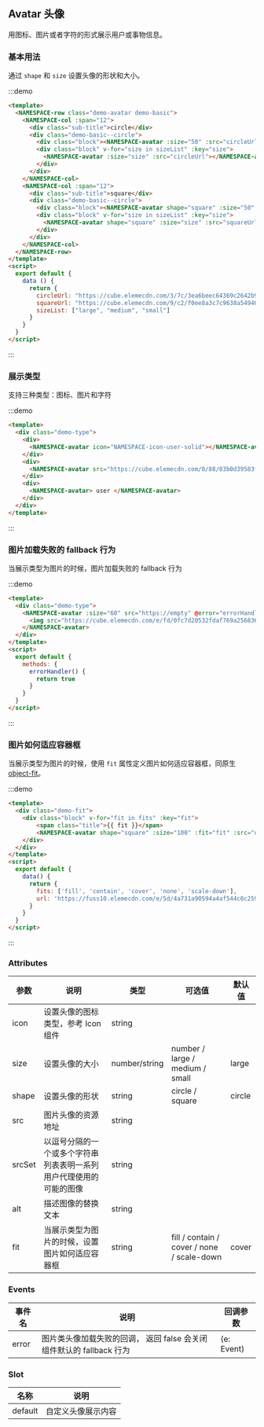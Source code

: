 ## Avatar 头像

用图标、图片或者字符的形式展示用户或事物信息。

### 基本用法

通过 `shape` 和 `size` 设置头像的形状和大小。

:::demo
```html
<template>
  <NAMESPACE-row class="demo-avatar demo-basic">
    <NAMESPACE-col :span="12">
      <div class="sub-title">circle</div>
      <div class="demo-basic--circle">
        <div class="block"><NAMESPACE-avatar :size="50" :src="circleUrl"></NAMESPACE-avatar></div>
        <div class="block" v-for="size in sizeList" :key="size">
          <NAMESPACE-avatar :size="size" :src="circleUrl"></NAMESPACE-avatar>
        </div>
      </div>
    </NAMESPACE-col>  
    <NAMESPACE-col :span="12">
      <div class="sub-title">square</div>
      <div class="demo-basic--circle">
        <div class="block"><NAMESPACE-avatar shape="square" :size="50" :src="squareUrl"></NAMESPACE-avatar></div>
        <div class="block" v-for="size in sizeList" :key="size">
          <NAMESPACE-avatar shape="square" :size="size" :src="squareUrl"></NAMESPACE-avatar>
        </div>
      </div>
    </NAMESPACE-col> 
  </NAMESPACE-row>
</template>
<script>
  export default {
    data () {
      return {
        circleUrl: "https://cube.elemecdn.com/3/7c/3ea6beec64369c2642b92c6726f1epng.png",
        squareUrl: "https://cube.elemecdn.com/9/c2/f0ee8a3c7c9638a54940382568c9dpng.png",
        sizeList: ["large", "medium", "small"]
      }
    }
  }
</script>

```
:::

### 展示类型

支持三种类型：图标、图片和字符

:::demo
```html
<template>
  <div class="demo-type">
    <div>
      <NAMESPACE-avatar icon="NAMESPACE-icon-user-solid"></NAMESPACE-avatar>
    </div>
    <div>
      <NAMESPACE-avatar src="https://cube.elemecdn.com/0/88/03b0d39583f48206768a7534e55bcpng.png"></NAMESPACE-avatar>
    </div>
    <div>
      <NAMESPACE-avatar> user </NAMESPACE-avatar>
    </div>
  </div>
</template>
```
:::

### 图片加载失败的 fallback 行为

当展示类型为图片的时候，图片加载失败的 fallback 行为

:::demo
```html
<template>
  <div class="demo-type">
    <NAMESPACE-avatar :size="60" src="https://empty" @error="errorHandler">
      <img src="https://cube.elemecdn.com/e/fd/0fc7d20532fdaf769a25683617711png.png"/>
    </NAMESPACE-avatar>
  </div>
</template>
<script>
  export default {
    methods: {
      errorHandler() {
        return true
      }
    }
  }
</script>

```
:::

### 图片如何适应容器框

当展示类型为图片的时候，使用 `fit` 属性定义图片如何适应容器框，同原生 [object-fit](https://developer.mozilla.org/en-US/docs/Web/CSS/object-fit)。

:::demo
```html
<template>
  <div class="demo-fit">
    <div class="block" v-for="fit in fits" :key="fit">
        <span class="title">{{ fit }}</span>
        <NAMESPACE-avatar shape="square" :size="100" :fit="fit" :src="url"></NAMESPACE-avatar>
    </div>
  </div>
</template>
<script>
  export default {
    data() {
      return {
        fits: ['fill', 'contain', 'cover', 'none', 'scale-down'],
        url: 'https://fuss10.elemecdn.com/e/5d/4a731a90594a4af544c0c25941171jpeg.jpeg'
      }
    }
  }
</script>

```
:::

### Attributes

| 参数              | 说明                             | 类型            | 可选值 | 默认值 |
| ----------------- | -------------------------------- | --------------- | ------ | ------ |
| icon              | 设置头像的图标类型，参考 Icon 组件   | string          |        |        |
| size              | 设置头像的大小                     | number/string | number / large / medium / small | large  |
| shape             | 设置头像的形状  | string |    circle / square     |   circle  |
| src               | 图片头像的资源地址 | string |        |      |
| srcSet            | 以逗号分隔的一个或多个字符串列表表明一系列用户代理使用的可能的图像 | string |        |      |
| alt               | 描述图像的替换文本 | string |        |      |
| fit               | 当展示类型为图片的时候，设置图片如何适应容器框 | string |    fill / contain / cover / none / scale-down    |   cover   |


### Events

| 事件名 | 说明               | 回调参数 |
| ------ | ------------------ | -------- |
| error  | 图片类头像加载失败的回调， 返回 false 会关闭组件默认的 fallback 行为 |(e: Event)  |

### Slot

| 名称	 | 说明               |  
| ------ | ------------------ | 
| default  | 自定义头像展示内容 |
